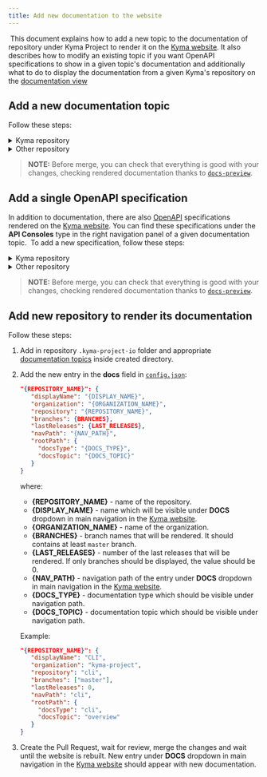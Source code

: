 ```yaml
---
title: Add new documentation to the website
---
```

​
This document explains how to add a new topic to the documentation of repository under Kyma Project to render it on the [Kyma website](https://kyma-project.io). It also describes how to modify an existing topic if you want OpenAPI specifications to show in a given topic's documentation and additionally what to do to display the documentation from a given Kyma's repository on the [documentation view](https://kyma-project.io/docs)

## Add a new documentation topic

Follow these steps:

<div tabs name="documentation-topic" group="new-documentation">
  <details>
  <summary label="kyma-repository">
  Kyma repository
  </summary>

1. Create a pull request with `.md` files for the new documentation topic. Place the `.md` files under a new `docs` subfolder in the repository, such as `docs/serverless/`.

2. In the same PR, create a `.yaml` file under the [`templates`](https://github.com/kyma-project/kyma/tree/master/resources/core/charts/docs/charts/content-ui/templates) folder to add a [ClusterAssetGroup CR](/components/rafter/#custom-resource-cluster-asset-group) for your topic. For example, if you add a ClusterAssetGroup CR for the Serverless component, name it `docs-components-serverless-cag.yaml`. ​

   See the example definition:
    ​
   ```yaml
   apiVersion: rafter.kyma-project.io/v1beta1
   kind: ClusterAssetGroup
   metadata:
     labels:
       rafter.kyma-project.io/view-context: docs-ui
       rafter.kyma-project.io/group-name: components
       rafter.kyma-project.io/order: "11"
     name: serverless
   spec:
     displayName: "Serverless"
     description: "Overall documentation for Serverless"
     sources:
       - type: markdown
         name: docs
         mode: package
         url: https://github.com/{{ .Values.global.kymaOrgName }}/kyma/archive/{{ .Values.global.docs.clusterAssetGroupVersion }}.zip
         filter: /docs/serverless/
   ```

3. Adjust values for these fields:

- **rafter.kyma-project.io/order** defines the number of your topic on the list in the left navigation, such as `"11"`. To add it correctly, check in other `.yaml` files which number is assigned to the last documentation topic in the navigation on the website, and add a consecutive number to your component. If you decide to modify the existing topic order, change values for this parameter in all other `.yaml` files accordingly to avoid duplicates.
- **metadata.name** defines the CR name, such as `serverless`.
- **spec.displayname** defines the component name displayed on the website, such as `"Serverless"`.
- **spec.sources.filter** defines the location of the new topic's document sources, such as `/docs/serverless/`.

4. Merge the changes and wait until the website is rebuilt.

  </details>
  <details>
  <summary label="other-repository">
  Other repository
  </summary>

1. Create a pull request with `.md` files for the new documentation topic. Place the `.md` files under a new `docs` subfolder in the repository, such as `docs/commands/`.

2. In the same PR, create a `.yaml` file under the `.kyma-project-io` folder to add a [ClusterAssetGroup CR](/components/rafter/#custom-resource-cluster-asset-group) for your topic. Format of file name should be `{topic-name}-cag.yaml`.

   See the example definition:
    ​
   ```yaml
   apiVersion: rafter.kyma-project.io/v1beta1
   kind: ClusterAssetGroup
   metadata:
     labels:
       rafter.kyma-project.io/view-context: cli
       rafter.kyma-project.io/group-name: cli
       rafter.kyma-project.io/order: "2"
     name: commands
   spec:
     displayName: "Commands"
     description: "Overall documentation for Kyma CLI Commands"
     sources:
       - type: markdown
         name: docs
         mode: package
         filter: /docs/commands/
   ```

3. Adjust values for these fields:

- **rafter.kyma-project.io/order** defines the number of your topic on the list in the left navigation, such as `"2"`. To add it correctly, check in other `.yaml` files which number is assigned to the last documentation topic in the navigation on the website, and add a consecutive number to your component. If you decide to modify the existing topic order, change values for this parameter in all other `.yaml` files accordingly to avoid duplicates.
- **metadata.name** defines the CR name, such as `commands`.
- **spec.displayname** defines the component name displayed on the website, such as `"Commands"`.
- **spec.sources.filter** defines the location of the new topic's document sources, such as `/docs/commands/`.

4. Merge the changes and wait until the website is rebuilt.

  </details>
</div>

> **NOTE:** Before merge, you can check that everything is good with your changes, checking rendered documentation thanks to [`docs-preview`](#documentation-preview-documentation-preview).

## Add a single OpenAPI specification

In addition to documentation, there are also [OpenAPI](https://swagger.io/specification/) specifications rendered on the [Kyma website](https://kyma-project.io). You can find these specifications under the **API Consoles** type in the right navigation panel of a given documentation topic.
​
To add a new specification, follow these steps:

<div tabs name="openapi-specification" group="new-documentation">
  <details>
  <summary label="kyma-repository">
  Kyma repository
  </summary>

1. Go to the [`templates`](https://github.com/kyma-project/kyma/tree/master/resources/core/charts/docs/charts/content-ui/templates) folder and locate an existing ClusterAssetGroup CR that you want to modify.
​
2. Add a new source entry in the **sources** field:

   ``` yaml
   sources:
     ...
     - type: {SPECIFICATION_TYPE}
       name: {SPECIFICATION_NAME}
       mode: single
       url: {SPECIFICATION_URL}
   ```

   where:
  
   - **{SPECIFICATION_TYPE}** defines a type of a given specification. Currently, only [OpenAPI](https://swagger.io/specification/) specifications are supported and they are defined under the `openapi` type.
   - **{SPECIFICATION_NAME}** defines a unique identifier of a given specification. This field defines the URL on https://kyma-project.io/docs under which the specification is displayed. For example, if the specification is added in the `application-connector` ClusterAssetGroup CR with the `connectorapi` value of the **name** field, its URL is `https://kyma-project.io/docs/{VERSION_OF_DOCS}/components/application-connector/specifications/connectorapi/`.
   - **{SPECIFICATION_URL}** defines the location of the specification. It may contain directives using values defined in `values.yaml` files. For internal specifications defined in the [`kyma`](https://github.com/kyma-project/kyma) repository, it is recommended to use the directive with a Kyma version and the organization name, such as:

   ``` yaml
   url: https://raw.githubusercontent.com/{{ .Values.global.kymaOrgName }}/kyma/{{ .Values.global.docs.clusterAssetGroupsVersion }}/docs/application-connector/assets/connectorapi.yaml
   ```

   See the example:

   ``` yaml
   sources:
     ...
     - type: openapi
       name: connectorapi
       mode: single
       url: https://raw.githubusercontent.com/{{ .Values.global.kymaOrgName }}/kyma/{{ .Values.global.docs.clusterAssetGroupsVersion }}/docs/application-connector/assets/connectorapi.yaml
   ```

3. Merge the changes and wait until the website is rebuilt.

  </details>
  <details>
  <summary label="other-repository">
  Other repository
  </summary>

1. Go to the `.kyma-project-io` folder in repository and locate an existing ClusterAssetGroup CR that you want to modify.
​
2. Add a new source entry in the **sources** field:

   ``` yaml
   sources:
     ...
     - type: {SPECIFICATION_TYPE}
       name: {SPECIFICATION_NAME}
       mode: single
       url: {SPECIFICATION_URL}
   ```

   where:
  
   - **{SPECIFICATION_TYPE}** defines a type of a given specification. Currently, only [OpenAPI](https://swagger.io/specification/) specifications are supported and they are defined under the `openapi` type.
   - **{SPECIFICATION_NAME}** defines a unique identifier of a given specification. This field defines the URL on https://kyma-project.io/docs under which the specification is displayed. For example, if the specification is added in the `commands` ClusterAssetGroup CR with the `provision` value of the **name** field, its URL is `https://kyma-project.io/docs/{VERSION_OF_DOCS}/cli/commands/specifications/provision/`.
   - **{SPECIFICATION_URL}** defines the location of the specification. It may contain directives using values defined in `values.yaml` files.

   ``` yaml
   url: https://raw.githubusercontent.com/kyma-project/cli/{VERSION_OF_DOCS}/docs/commands/assets/provision.yaml
   ```

   See the example:

   ``` yaml
   sources:
     ...
     - type: openapi
       name: connectorapi
       mode: single
       url: https://raw.githubusercontent.com/kyma-project/cli/{VERSION_OF_DOCS}/docs/commands/assets/provision.yaml
   ```

3. Merge the changes and wait until the website is rebuilt.

  </details>
</div>

> **NOTE:** Before merge, you can check that everything is good with your changes, checking rendered documentation thanks to [`docs-preview`](#documentation-preview-documentation-preview).

## Add new repository to render its documentation

Follow these steps:

1. Add in repository `.kyma-project-io` folder and appropriate [documentation topics](#add-new-documentation-to-the-website-add-new-documentation-to-the-website-add-a-new-documentation-topic) inside created directory.

2. Add the new entry in the **docs** field in [`config.json`](https://github.com/kyma-project/website/blob/master/config.json):

   ```json
   "{REPOSITORY_NAME}": {
      "displayName": "{DISPLAY_NAME}",
      "organization": "{ORGANIZATION_NAME}",
      "repository": "{REPOSITORY_NAME}",
      "branches": {BRANCHES},
      "lastReleases": {LAST_RELEASES},
      "navPath": "{NAV_PATH}",
      "rootPath": {
        "docsType": "{DOCS_TYPE}",
        "docsTopic": "{DOCS_TOPIC}"
      }
   }
   ```

   where:

   - **{REPOSITORY_NAME}** - name of the repository.
   - **{DISPLAY_NAME}** - name which will be visible under **DOCS** dropdown in main navigation in the [Kyma website](https://kyma-project.io).
   - **{ORGANIZATION_NAME}** - name of the organization.
   - **{BRANCHES}** - branch names that will be rendered. It should contains at least `master` branch.
   - **{LAST_RELEASES}** - number of the last releases that will be rendered. If only branches should be displayed, the value should be 0.
   - **{NAV_PATH}** - navigation path of the entry under **DOCS** dropdown in main navigation in the [Kyma website](https://kyma-project.io).
   - **{DOCS_TYPE}** - documentation type which should be visible under navigation path.
   - **{DOCS_TOPIC}** - documentation topic which should be visible under navigation path.

   Example:

   ```json
   "{REPOSITORY_NAME}": {
      "displayName": "CLI",
      "organization": "kyma-project",
      "repository": "cli",
      "branches": ["master"],
      "lastReleases": 0,
      "navPath": "cli",
      "rootPath": {
        "docsType": "cli",
        "docsTopic": "overview"
      }
   }
   ``` 

3. Create the Pull Request, wait for review, merge the changes and wait until the website is rebuilt. New entry under **DOCS** dropdown in main navigation in the [Kyma website](https://kyma-project.io) should appear with new documentation.
